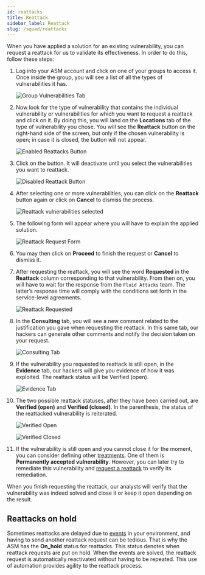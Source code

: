 ```yaml
---
id: reattacks
title: Reattack
sidebar_label: Reattack
slug: /squad/reattacks
---
```

When you have applied a solution for an existing vulnerability,
you can request a reattack
for us to validate its effectiveness.
In order to do this,
follow these steps:

1. Log into your ASM account
  and click on one of your groups to access it.
  Once inside the group,
  you will see a list of all the types of vulnerabilities it has.

   ![Group Vulnerabilities Tab](https://res.cloudinary.com/fluid-attacks/image/upload/v1622211885/docs/web/vulnerabilities/management/vuln_tab_reattacks_dwmdrz.webp)

1. Now look for the type of vulnerability
  that contains the individual vulnerability
  or vulnerabilities
  for which you want to request a reattack
  and click on it.
  By doing this,
  you will land on the **Locations** tab
  of the type of vulnerability you chose.
  You will see the **Reattack** button on the right-hand side of the screen,
  but only if the chosen vulnerability is open;
  in case it is closed,
  the button will not appear.

   ![Enabled Reattacks Button](https://res.cloudinary.com/fluid-attacks/image/upload/v1622211885/docs/web/vulnerabilities/management/reattack_button_enabled_h4orlp.webp)

1. Click on the button.
  It will deactivate until you select the vulnerabilities you want to reattack.

   ![Disabled Reattack Button](https://res.cloudinary.com/fluid-attacks/image/upload/v1622211885/docs/web/vulnerabilities/management/reattack_button_disabled_erqpi4.webp)

1. After selecting one or more vulnerabilities,
  you can click on the **Reattack** button again
  or click on **Cancel** to dismiss the process.

   ![Reattack vulnerabilities selected](https://res.cloudinary.com/fluid-attacks/image/upload/v1622211886/docs/web/vulnerabilities/management/reattack_vulnselect_ngzkga.webp)

1. The following form will appear
  where you will have to explain the applied solution.

   ![Reattack Request Form](https://res.cloudinary.com/fluid-attacks/image/upload/v1622211883/docs/web/vulnerabilities/management/reattack_form_eigvze.webp)

1. You may then click on **Proceed** to finish the request
  or **Cancel** to dismiss it.

1. After requesting the reattack,
  you will see the word **Requested**
  in the **Reattack** column corresponding
  to that vulnerability.
  From then on,
  you will have to wait for the
  response from the `Fluid Attacks` team.
  The latter’s response time will
  comply with the conditions set forth in the service-level agreements.

   ![Reattack Requested](https://res.cloudinary.com/fluid-attacks/image/upload/v1647974014/docs/squad/reattack/requested_tab.png)

1. In the **Consulting** tab,
  you will see a new comment related
  to the justification you gave when
  requesting the reattack.
  In this same tab,
  our hackers can generate other
  comments and notify the decision
  taken on your request.

   ![Consulting Tab](https://res.cloudinary.com/fluid-attacks/image/upload/v1647974014/docs/squad/reattack/consulting_tab.png)

1. If the vulnerability you
  requested to reattack is
  still open,
  in the **Evidence** tab,
  our hackers will give you
  evidence of how it was exploited.
  The reattack status will
  be Verified (open).

   ![Evidence Tab](https://res.cloudinary.com/fluid-attacks/image/upload/v1647974014/docs/squad/reattack/evidence_tab.png)

1. The two possible reattack statuses,
  after they have been carried out,
  are **Verified (open)** and
  **Verified (closed)**.
  In the parenthesis,
  the status of the reattacked
  vulnerability is reiterated.

   ![Verified Open](https://res.cloudinary.com/fluid-attacks/image/upload/v1647974014/docs/squad/reattack/evidence_tab.png)

   ![Verified Closed](https://res.cloudinary.com/fluid-attacks/image/upload/v1647974014/docs/squad/reattack/evidence_tab.png)

1. If the vulnerability is still
  open and you cannot close
  it for the moment,
  you can consider defining other
  [treatments](/machine/web/vulnerabilities/management/treatments).
  One of them is
  **Permanently accepted vulnerability**.
  However,
  you can later try to remediate
  this vulnerability and
  [request a reattack](/machine/web/vulnerabilities/management/treatments/#reattacking-a-permanently-accepted-vulnerability)
  to verify its remediation.

When you finish requesting the reattack,
our analysts will verify
that the vulnerability was indeed solved
and close it or keep it open depending on the result.

## Reattacks on hold

Sometimes reattacks are delayed
due to [events](/machine/web/groups/events)
in your environment,
and having to send another
reattack request can be tedious.
That is why the ASM has the
**On_hold** status for reattacks.
This status denotes when
reattack requests are put on hold.
When the events are solved,
the reattack request is
automatically reactivated
without having to be repeated.
This use of automation provides
agility to the reattack process.

